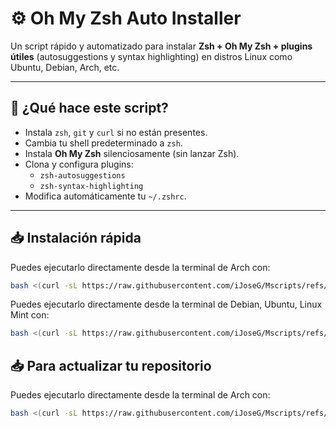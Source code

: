 # ⚙️ Oh My Zsh Auto Installer

Un script rápido y automatizado para instalar **Zsh + Oh My Zsh + plugins útiles** (autosuggestions y syntax highlighting) en distros Linux como Ubuntu, Debian, Arch, etc.

---

## 🚀 ¿Qué hace este script?

- Instala `zsh`, `git` y `curl` si no están presentes.
- Cambia tu shell predeterminado a `zsh`.
- Instala **Oh My Zsh** silenciosamente (sin lanzar Zsh).
- Clona y configura plugins:
  - `zsh-autosuggestions`
  - `zsh-syntax-highlighting`
- Modifica automáticamente tu `~/.zshrc`.

---

## 📥 Instalación rápida

Puedes ejecutarlo directamente desde la terminal de Arch con:

```bash
bash <(curl -sL https://raw.githubusercontent.com/iJoseG/Mscripts/refs/heads/main/instzsh.sh)
```
Puedes ejecutarlo directamente desde la terminal de Debian, Ubuntu, Linux Mint con:

```bash
bash <(curl -sL https://raw.githubusercontent.com/iJoseG/Mscripts/refs/heads/main/instshub.sh)
```

## 📥 Para actualizar tu repositorio

Puedes ejecutarlo directamente desde la terminal de Arch con:

```bash
bash <(curl -sL https://raw.githubusercontent.com/iJoseG/Mscripts/refs/heads/main/actrepo.sh)
```


